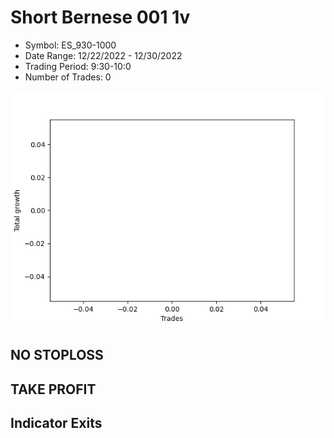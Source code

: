 # Short Bernese 001 1v 
- Symbol: ES_930-1000
- Date Range: 12/22/2022 - 12/30/2022
- Trading Period: 9:30-10:0
- Number of Trades: 0

![Plot](ShortBernese0011vES_930-1000.png)
## NO STOPLOSS














## TAKE PROFIT











## Indicator Exits

